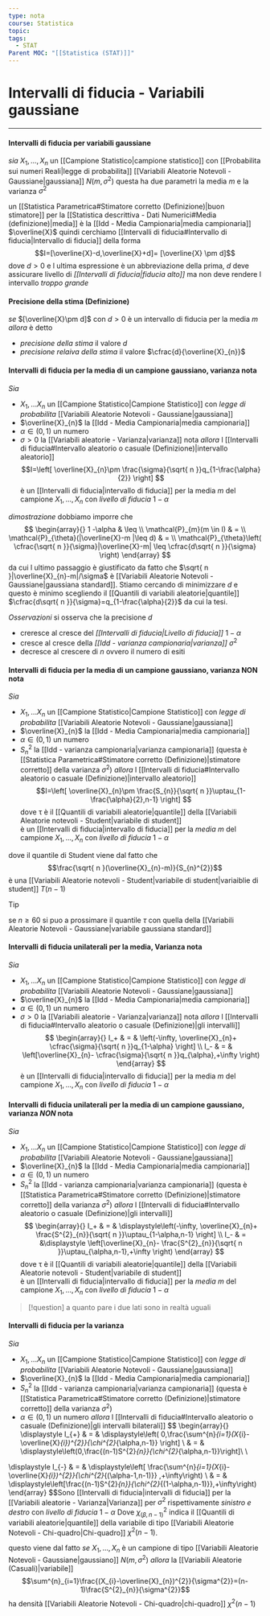 ```yaml
---
type: nota
course: Statistica
topic: 
tags:
  - STAT
Parent MOC: "[[Statistica (STAT)]]"
---
```

# Intervalli di fiducia - Variabili gaussiane
---

#### Intervalli di fiducia per variabili gaussiane
_sia_ $X_{1},\dots,X_{n}$ un [[Campione Statistico|campione statistico]] con [[Probabilita sui numeri Reali|legge di probabilita]] [[Variabili Aleatorie Notevoli - Gaussiane|gaussiana]] $N(m,\sigma^{2})$  questa ha due parametri la media $m$ e la varianza $\sigma^{2}$

un [[Statistica Parametrica#Stimatore corretto (Definizione)|buon stimatore]] per la [[Statistica descrittiva - Dati Numerici#Media (definizione)|media]] è la [[Idd - Media Campionaria|media campionaria]] $\overline{X}$  quindi cerchiamo [[Intervalli di fiducia#Intervallo di fiducia|Intervallo di fiducia]] della forma $$I=[\overline{X}-d,\overline{X}+d]= [\overline{X} \pm d]$$dove $d> 0$ e l ultima espressione è un abbreviazione della prima, $d$ deve assicurare livello di _[[Intervalli di fiducia|fiducia alto]]_ ma non deve rendere l intervallo _troppo grande_

#### Precisione della stima (Definizione)
_se_ $[\overline{X}\pm d]$ con $d>0$  è un intervallo di fiducia per la media  $m$
_allora_ è detto
- _precisione della stima_ il valore $d$
- _precisione relaiva della stima_ il valore $\cfrac{d}{\overline{X}_{n}}$

#### Intervalli di fiducia per la media di un campione gaussiano, varianza nota
_Sia_
- $X_{1},\dots X_{n}$ un [[Campione Statistico|Campione Statistico]] con _legge di probabilita_ [[Variabili Aleatorie Notevoli - Gaussiane|gaussiana]]
-  $\overline{X}_{n}$ la [[Idd - Media Campionaria|media campionaria]] 
- $\alpha \in (0,1)$  un numero 
-  $\sigma > 0$ la [[Variabili aleatorie - Varianza|varianza]] nota 
_allora_ l [[Intervalli di fiducia#Intervallo aleatorio o casuale (Definizione)|intervallo aleatorio]] $$I=\left[ \overline{X}_{n}\pm \frac{\sigma}{\sqrt{ n }}q_{1-\frac{\alpha}{2}} \right] $$ è un [[Intervalli di fiducia|intervallo di fiducia]] per la media $m$ del campione $X_{1},\dots,X_{n}$ con _livello di fiducia_ $1-\alpha$
 
_dimostrazione_
dobbiamo  imporre che $$
\begin{array}{}
1 -\alpha  & \leq \\
 \mathcal{P}_{m}(m \in  I)  & = \\
\mathcal{P}_{\theta}(|\overline{X}-m |\leq d) & = \\
\mathcal{P}_{\theta}\left( \cfrac{\sqrt{ n }}{\sigma}|\overline{X}-m| \leq \cfrac{d\sqrt{ n }}{\sigma} \right)
\end{array}
$$
da cui l ultimo passaggio è giustificato da fatto che $\sqrt{ n }|\overline{X}_{n}-m|/\sigma$ è [[Variabili Aleatorie Notevoli - Gaussiane|gaussiana standard]]. 
Stiamo cercando di minimizzare $d$ e questo è minimo scegliendo il [[Quantili di variabili aleatorie|quantile]] $\cfrac{d\sqrt{ n }}{\sigma}=q_{1-\frac{\alpha}{2}}$ da cui la tesi.


_Osservazioni_
si osserva che la precisione $d$
- creresce al cresce del _[[Intervalli di fiducia|Livello di fiducia]]_ $1-\alpha$
- cresce al cresce della _[[Idd - varianza campionaria|varianza]]_ $\sigma^{2}$
- decresce al crescere di $n$ ovvero il numero di esiti
 

#### Intervalli di fiducia per la media di un campione gaussiano, varianza NON nota
_Sia_
- $X_{1},\dots X_{n}$ un [[Campione Statistico|Campione Statistico]] con _legge di probabilita_ [[Variabili Aleatorie Notevoli - Gaussiane|gaussiana]]
-  $\overline{X}_{n}$ la [[Idd - Media Campionaria|media campionaria]] 
- $\alpha \in (0,1)$  un numero 
-  $S^{2}_{n}$ la  [[Idd - varianza campionaria|varianza campionaria]]  (questa è [[Statistica Parametrica#Stimatore corretto (Definizione)|stimatore corretto]]  della varianza $\sigma^{2}$)
_allora_ l [[Intervalli di fiducia#Intervallo aleatorio o casuale (Definizione)|intervallo aleatorio]] $$I=\left[ \overline{X}_{n}\pm \frac{S_{n}}{\sqrt{ n }}\uptau_{1-\frac{\alpha}{2},n-1} \right] $$dove $\uptau$ è il [[Quantili di variabili aleatorie|quantile]] della [[Variabili Aleatorie notevoli - Student|variabile di student]]  
è un [[Intervalli di fiducia|intervallo di fiducia]] per la _media_ $m$ del campione $X_{1},\dots,X_{n}$ con _livello di fiducia_ $1-\alpha$ 


dove il quantile di Student viene dal fatto che $$\frac{\sqrt{ n }(\overline{X}_{n}-m)}{S_{n}^{2}}$$
è una [[Variabili Aleatorie notevoli - Student|variabile di student|variaiblie di student]] $T(n-1)$

>[!tip]
>se $n\geq 60$ si puo a prossimare il quantile $\tau$ con quella della [[Variabili Aleatorie Notevoli - Gaussiane|variabile gaussiana standard]]



#### Intervalli di fiducia unilaterali per la media, Varianza nota
_Sia_
- $X_{1},\dots X_{n}$ un [[Campione Statistico|Campione Statistico]] con _legge di probabilita_ [[Variabili Aleatorie Notevoli - Gaussiane|gaussiana]]
-  $\overline{X}_{n}$ la [[Idd - Media Campionaria|media campionaria]] 
- $\alpha \in (0,1)$  un numero 
-  $\sigma > 0$ la [[Variabili aleatorie - Varianza|varianza]] nota 
_allora_ l [[Intervalli di fiducia#Intervallo aleatorio o casuale (Definizione)|gli intervalli]] $$
\begin{array}{}
I_+  & = & \left(-\infty, \overline{X}_{n}+ \cfrac{\sigma}{\sqrt{ n }}q_{1-\alpha} \right] \\ I_-  & = &  \left[\overline{X}_{n}- \cfrac{\sigma}{\sqrt{ n }}q_{\alpha},+\infty \right)
\end{array}
$$ è un [[Intervalli di fiducia|intervallo di fiducia]] per la media $m$ del campione $X_{1},\dots,X_{n}$ con _livello di fiducia_ $1-\alpha$




#### Intervalli di fiducia  unilaterali per la media di un campione gaussiano, varianza _NON_ nota
_Sia_
- $X_{1},\dots X_{n}$ un [[Campione Statistico|Campione Statistico]] con _legge di probabilita_ [[Variabili Aleatorie Notevoli - Gaussiane|gaussiana]]
-  $\overline{X}_{n}$ la [[Idd - Media Campionaria|media campionaria]] 
- $\alpha \in (0,1)$  un numero 
-  $S^{2}_{n}$ la  [[Idd - varianza campionaria|varianza campionaria]]  (questa è [[Statistica Parametrica#Stimatore corretto (Definizione)|stimatore corretto]]  della varianza $\sigma^{2}$)
_allora_ l [[Intervalli di fiducia#Intervallo aleatorio o casuale (Definizione)|gli intervalli]] $$
\begin{array}{}
I_+  & = & \displaystyle\left(-\infty, \overline{X}_{n}+ \frac{S^{2}_{n}}{\sqrt{ n }}\uptau_{1-\alpha,n-1} \right] \\  
I_-  & = &\displaystyle  \left[\overline{X}_{n}- \frac{S^{2}_{n}}{\sqrt{ n }}\uptau_{\alpha,n-1},+\infty \right)
\end{array}
$$dove $\uptau$ è il [[Quantili di variabili aleatorie|quantile]] della [[Variabili Aleatorie notevoli - Student|variabile di student]]  
è un [[Intervalli di fiducia|intervallo di fiducia]] per la _media_ $m$ del campione $X_{1},\dots,X_{n}$ con _livello di fiducia_ $1-\alpha$ 

>[!question]
>a quanto pare i due lati sono in realtà uguali



#### Intervalli di fiducia per la varianza
_Sia_
- $X_{1},\dots X_{n}$ un [[Campione Statistico|Campione Statistico]] con _legge di probabilita_ [[Variabili Aleatorie Notevoli - Gaussiane|gaussiana]]
- $\overline{X}_{n}$ la [[Idd - Media Campionaria|media campionaria]] 
- $S^{2}_{n}$ la  [[Idd - varianza campionaria|varianza campionaria]]  (questa è [[Statistica Parametrica#Stimatore corretto (Definizione)|stimatore corretto]]  della varianza $\sigma^{2}$)
- $\alpha \in (0,1)$  un numero 
_allora_ l [[Intervalli di fiducia#Intervallo aleatorio o casuale (Definizione)|gli intervalli bilaterali]]   $$ \begin{array}{}
\displaystyle I_{+} & = & \displaystyle\left( 0,\frac{\sum^{n}_{i=1}(X_{i}-\overline{X}_{i})^{2}}{\chi^{2}_{\alpha,n-1}} \right]   \\
  & = & \displaystyle\left(0,\frac{(n-1)S^{2}_{n}}{\chi^{2}_{\alpha,n-1}}\right]\\ \\

\displaystyle I_{-} & = & \displaystyle\left[ \frac{\sum^{n}_{i=1}(X_{i}-\overline{X}_{i})^{2}}{\chi^{2}_{(\alpha-1,n-1)}} ,+\infty\right)   \\
& = & \displaystyle\left[\frac{(n-1)S^{2}_{n}}{\chi^{2}_{(1-\alpha,n-1)}},+\infty\right) 
\end{array}
$$Sono [[Intervalli di fiducia|intervalli di fiducia]] per la [[Variabili aleatorie - Varianza|Varianza]] per $\sigma^{2}$ rispettivamente _sinistro e destro_ con _livello di fiducia_ $1-\alpha$ 
Dove $\chi_{(\beta,n-1)}^{2}$ indica il [[Quantili di variabili aleatorie|quantile]] della variabile di tipo [[Variabili Aleatorie Notevoli - Chi-quadro|Chi-quadro]] $\chi^{2}(n-1)$.

questo viene dal fatto
_se_ $X_{1},\dots,X_{n}$ è un campione di tipo [[Variabili Aleatorie Notevoli - Gaussiane|gaussiano]] $N(m,\sigma^{2})$
_allora_ la [[Variabili Aleatorie (Casuali)|variabile]]  $$\sum^{n}_{i=1}\frac{(X_{i}-\overline{X}_{n})^{2}}{\sigma^{2}}=(n-1)\frac{S^{2}_{n}}{\sigma^{2}}$$ ha densità [[Variabili Aleatorie Notevoli - Chi-quadro|chi-quadro]] $\chi^{2}(n-1)$

